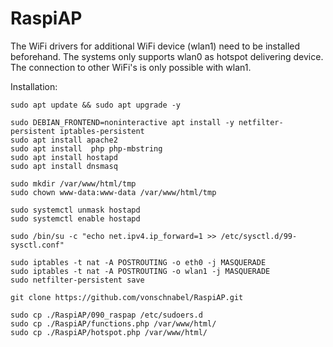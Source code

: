 # RaspiAP

The WiFi drivers for additional WiFi device (wlan1) need to be installed beforehand. 
The systems only supports wlan0 as hotspot delivering device. 
The connection to other WiFi's is only possible with wlan1.

Installation:

``` 
sudo apt update && sudo apt upgrade -y

sudo DEBIAN_FRONTEND=noninteractive apt install -y netfilter-persistent iptables-persistent
sudo apt install apache2
sudo apt install  php php-mbstring
sudo apt install hostapd
sudo apt install dnsmasq

sudo mkdir /var/www/html/tmp
sudo chown www-data:www-data /var/www/html/tmp

sudo systemctl unmask hostapd
sudo systemctl enable hostapd

sudo /bin/su -c "echo net.ipv4.ip_forward=1 >> /etc/sysctl.d/99-sysctl.conf"

sudo iptables -t nat -A POSTROUTING -o eth0 -j MASQUERADE
sudo iptables -t nat -A POSTROUTING -o wlan1 -j MASQUERADE
sudo netfilter-persistent save

git clone https://github.com/vonschnabel/RaspiAP.git

sudo cp ./RaspiAP/090_raspap /etc/sudoers.d
sudo cp ./RaspiAP/functions.php /var/www/html/
sudo cp ./RaspiAP/hotspot.php /var/www/html/
```
